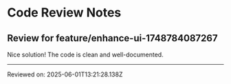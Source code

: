 # Code Review Notes

## Review for feature/enhance-ui-1748784087267

Nice solution! The code is clean and well-documented.

---
Reviewed on: 2025-06-01T13:21:28.138Z